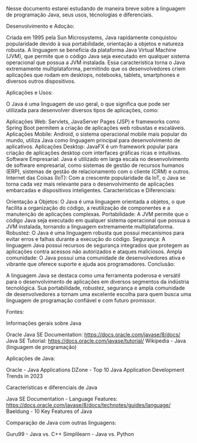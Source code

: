 Nesse documento estarei estudando de maneira breve sobre a linguagem de programação Java, seus usos, técnologias e diferenciais.

Desenvolvimento e Adoção:

Criada em 1995 pela Sun Microsystems, Java rapidamente conquistou popularidade devido à sua portabilidade, orientação a objetos e natureza robusta. A linguagem se beneficia da plataforma Java Virtual Machine (JVM), que permite que o código Java seja executado em qualquer sistema operacional que possua a JVM instalada. Essa característica torna o Java extremamente multiplataforma, permitindo que os desenvolvedores criem aplicações que rodam em desktops, notebooks, tablets, smartphones e diversos outros dispositivos.

Aplicações e Usos:

O Java é uma linguagem de uso geral, o que significa que pode ser utilizada para desenvolver diversos tipos de aplicações, como:

Aplicações Web: Servlets, JavaServer Pages (JSP) e frameworks como Spring Boot permitem a criação de aplicações web robustas e escaláveis.
Aplicações Mobile: Android, o sistema operacional mobile mais popular do mundo, utiliza Java como linguagem principal para desenvolvimento de aplicativos.
Aplicações Desktop: JavaFX é um framework popular para criação de aplicações desktop com interfaces gráficas ricas e intuitivas.
Software Empresarial: Java é utilizado em larga escala no desenvolvimento de software empresarial, como sistemas de gestão de recursos humanos (ERP), sistemas de gestão de relacionamento com o cliente (CRM) e outros.
Internet das Coisas (IoT): Com a crescente popularidade da IoT, o Java se torna cada vez mais relevante para o desenvolvimento de aplicações embarcadas e dispositivos inteligentes.
Características e Diferenciais:

Orientação a Objetos: O Java é uma linguagem orientada a objetos, o que facilita a organização do código, a reutilização de componentes e a manutenção de aplicações complexas.
Portabilidade: A JVM permite que o código Java seja executado em qualquer sistema operacional que possua a JVM instalada, tornando a linguagem extremamente multiplataforma.
Robustez: O Java é uma linguagem robusta que possui mecanismos para evitar erros e falhas durante a execução do código.
Segurança: A linguagem Java possui recursos de segurança integrados que protegem as aplicações contra acessos não autorizados e ataques maliciosos.
Ampla comunidade: O Java possui uma comunidade de desenvolvedores ativa e vibrante que oferece suporte e ajuda aos programadores.
Conclusão:

A linguagem Java se destaca como uma ferramenta poderosa e versátil para o desenvolvimento de aplicações em diversos segmentos da indústria tecnológica. Sua portabilidade, robustez, segurança e ampla comunidade de desenvolvedores a tornam uma excelente escolha para quem busca uma linguagem de programação confiável e com futuro promissor.

Fontes:

Informações gerais sobre Java

Oracle Java SE Documentation: https://docs.oracle.com/javase/8/docs/
Java SE Tutorial: https://docs.oracle.com/javase/tutorial/
Wikipedia - Java (linguagem de programação)

Aplicações de Java:

Oracle - Java Applications
DZone - Top 10 Java Application Development Trends in 2023

Características e diferenciais de Java

Java SE Documentation - Language Features: https://docs.oracle.com/javase/8/docs/technotes/guides/language/
Baeldung - 10 Key Features of Java

Comparação de Java com outras linguagens:

Guru99 - Java vs. C++
Simplilearn - Java vs. Python